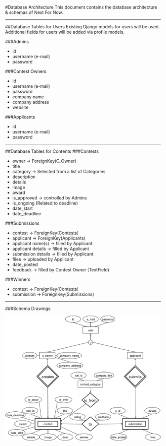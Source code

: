 #Database Architecture
This document contains the database architecture & schemas of Next For Now.


---


##Database Tables for Users
Existing Django models for users will be used. Additional fields for users will be added via profile models.

###Admins
- id
- username (e-mail)
- password

###Contest Owners
- id
- username (e-mail)
- password
- company name
- company address
- website

###Applicants
- id
- username (e-mail)
- password


---


##Database Tables for Contents
###Contests
- owner -> ForeignKey(C_Owner)
- title
- category -> Selected from a list of Categories
- description
- details
- image
- award
- is_approved -> controlled by Admins
- is_ongoing (Related to deadline)
- date_start
- date_deadline

###Submissions
- contest -> ForeignKey(Contests)
- applicant -> ForeignKey(Applicants)
- applicant name(s) -> filled by Applicant
- applicant details -> filled by Applicant
- submission details -> filled by Applicant
- files -> uploaded by Applicant
- date_posted
- feedback -> filled by Contest Owner (TextField)

###Winners
- contest -> ForeignKey(Contests)
- submission -> ForeignKey(Submissions)

---


###Schema Drawings

![alt text](assets/img/NextForNowER.png "E.R Diagram")